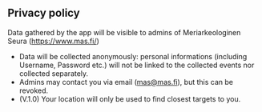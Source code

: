 ## Privacy policy

Data gathered by the app will be visible to admins of Meriarkeologinen Seura (https://www.mas.fi/)
* Data will be collected anonymously: personal informations (including Username, Password etc.)
will not be linked to the collected events nor collected separately.
* Admins may contact you via email (mas@mas.fi), but this can be revoked.
* (V.1.0) Your location will only be used to find closest targets to you.
